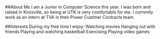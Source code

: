 ##About Me
I am a Junior in Computer Science this year. I was born and raised in Knoxville, so being at UTK is very comfortable for me.
I currently work as an intern at TVA in their Power Custmer Contracts team.

##Interests
During my free time I enjoy:
Watching movies 
Hanging out with friends 
Playing and watching basketball 
Exercising 
Playing video games
